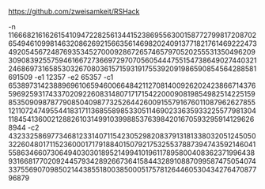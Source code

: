 https://github.com/zweisamkeit/RSHack

-n 116668216162615410947228256134415238695563001587727998172087026549461099814632086269215663561469820240913771821761469222473492054567248769353452700092867265746579705202555313504962093090839255759461667273669729707056054447551547386490274403212468697316585303267080361571593191755392091986590854564288581691509 -e1 12357 -e2 65357 -c1 65389731423889696106594600664842112708140092620242386671437659692593174337020922608314807171715422000908198549825142251598535090987877908504098773252644260091557916760110879626278551211072474955441831711368558985330511469023363593322557798130411845413600212882610314991039988537639842016705932959141296268944 -c2 43233258697734681233140711542305298208379131813380320512450503226048017115236000171791884015079217532553788739474359214604155863466073064940303018952149941019611789580040836237199643893166817702092445793428926673641584432891088709958747505407433755690709850214438551800385000517578126446053043427647087796879

